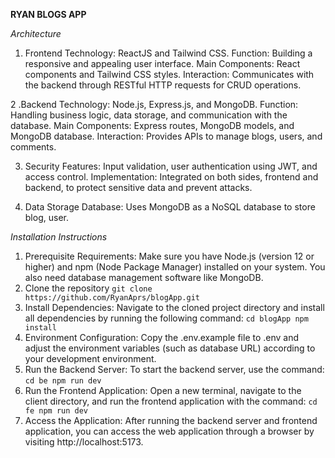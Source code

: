 **RYAN BLOGS APP**

*Architecture*

1. Frontend
Technology: ReactJS and Tailwind CSS.
Function: Building a responsive and appealing user interface.
Main Components: React components and Tailwind CSS styles.
Interaction: Communicates with the backend through RESTful HTTP requests for CRUD operations.

2 .Backend
Technology: Node.js, Express.js, and MongoDB.
Function: Handling business logic, data storage, and communication with the database.
Main Components: Express routes, MongoDB models, and MongoDB database.
Interaction: Provides APIs to manage blogs, users, and comments.

3. Security
Features: Input validation, user authentication using JWT, and access control.
Implementation: Integrated on both sides, frontend and backend, to protect sensitive data and prevent attacks.

4. Data Storage
Database: Uses MongoDB as a NoSQL database to store blog, user.

*Installation Instructions*
1. Prerequisite Requirements:
Make sure you have Node.js (version 12 or higher) and npm (Node Package Manager) installed on your system. You also need database management software like MongoDB.
2. Clone the repository
``git clone https://github.com/RyanAprs/blogApp.git``
3. Install Dependencies:
Navigate to the cloned project directory and install all dependencies by running the following command:
``cd blogApp
   npm install
``
5. Environment Configuration:
Copy the .env.example file to .env and adjust the environment variables (such as database URL) according to your development environment.
6. Run the Backend Server:
To start the backend server, use the command:
``cd be
  npm run dev
``
7. Run the Frontend Application:
Open a new terminal, navigate to the client directory, and run the frontend application with the command:
``cd fe
  npm run dev
``
8. Access the Application:
After running the backend server and frontend application, you can access the web application through a browser by visiting http://localhost:5173.
